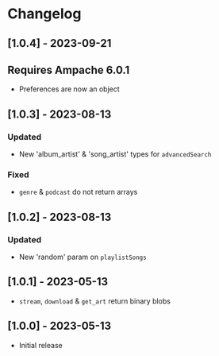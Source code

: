 # Changelog

## [1.0.4] - 2023-09-21
## Requires Ampache 6.0.1
- Preferences are now an object

## [1.0.3] - 2023-08-13
### Updated
- New 'album_artist' & 'song_artist' types for ```advancedSearch```

### Fixed
- ```genre``` & ```podcast``` do not return arrays

## [1.0.2] - 2023-08-13
### Updated
- New 'random' param on ```playlistSongs```

## [1.0.1] - 2023-05-13
- ```stream```, ```download``` & ```get_art``` return binary blobs

## [1.0.0] - 2023-05-13
- Initial release